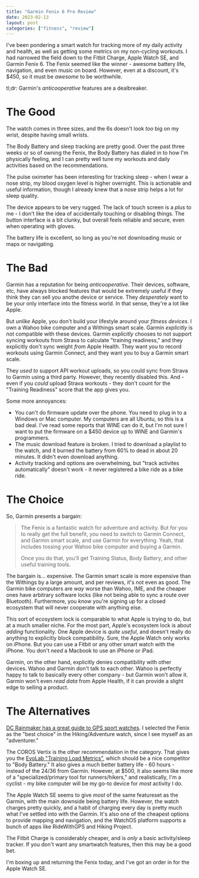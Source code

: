 ```yaml
---
title: "Garmin Fenix 6 Pro Review"
date: 2023-02-13
layout: post
categories: ["fitness", "review"]
---
```


I've been pondering a smart watch for tracking more of my daily activity and health, as well as getting some metrics on my non-cycling workouts.
I had narrowed the field down to the Fitbit Charge, Apple Watch SE, and Garmin Fenix 6.
The Fenix seemed like the winner - awesome battery life, navigation, and even music on board.
However, even at a discount, it's $450, so it must be *awesome* to be worthwhile.

tl;dr: Garmin's *anticooperative* features are a dealbreaker.

# The Good 

The watch comes in three sizes, and the 6s doesn't look *too* big on my wrist, despite having small wrists.

The Body Battery and sleep tracking are pretty good.
Over the past three weeks or so of owning the Fenix, the Body Battery has dialed in to how I'm physically feeling, and I can pretty well tune my workouts and daily activities based on the recommendations.

The pulse oximeter has been interesting for tracking sleep - when I wear a nose strip, my blood oxygen level is higher overnight.
This is actionable and useful information, though I already knew that a nose strip helps a lot for sleep quality.

The device appears to be very rugged.
The lack of touch screen is a *plus* to me - I don't like the idea of accidentally touching or disabling things.
The button interface is a bit clunky, but overall feels reliable and secure, even when operating with gloves.

The battery life is excellent, so long as you're not downloading music or maps or navigating.

# The Bad

Garmin has a reputation for being *anticooperative*.
Their devices, software, etc, have always blocked features that would be extremely useful if they think they can sell you anothe device or service.
They *desperately* want to be your only interface into the fitness world.
In that sense, they're a lot like Apple.

But *unlike* Apple, you don't build your lifestyle around your *fitness devices*.
I own a Wahoo bike computer and a Withings smart scale.
Garmin *explicitly* is not compatible with these devices.
Garmin *explicitly* chooses to not support syncing workouts from Strava to calculate "training readiness," and they explicitly don't sync weight *from* Apple Health.
They want you to record workouts using Garmin Connect, and they want you to buy a Garmin smart scale.

They *used to* support API workout uploads, so you could sync from Strava to Garmin using a third party.
However, they recently disabled this.
And - even if you *could* upload Strava workouts - they don't count for the "Training Readiness" score that the app gives you.

Some more annoyances:

- You can't do firmware update over the phone. You need to plug in to a Windows or Mac computer. My computers are all Ubuntu, so this is a bad deal. I've read some reports that WINE can do it, but I'm not sure I want to put the firmware on a $450 device up to WINE and Garmin's programmers.
- The music download feature is broken. I tried to download a playlist to the watch, and it burned the battery from 60% to dead in about 20 minutes. It didn't even download anything.
- Activity tracking and options are overwhelming, but "track activites automatically" doesn't work - it never registered a bike ride as a bike ride.

# The Choice

So, Garmin presents a bargain:

> The Fenix is a fantastic watch for adventure and activity.
> But for you to really get the full benefit, you need to switch to Garmin Connect, and Garmin smart scale, and use Garmin for everything.
> Yeah, that includes tossing your Wahoo bike computer and buying a Garmin.
> 
> Once you do that, you'll get Training Status, Body Battery, and other useful training tools.

The bargain is... expensive.
The Garmin smart scale is more expensive than the Withings by a large amount, and per reviews, it's not even as good.
The Garmin bike computers are *way* worse than Wahoo, IME, and the cheaper ones have arbitrary software locks (like not being able to sync a route over Bluetooth).
Furthermore, you *know* you're signing up for a closed ecosystem that will never cooperate with anything else.

This sort of ecosystem lock is comparable to what Apple is trying to do, but at a much smaller niche.
For the most part, Apple's ecosystem lock is about *adding* functionality.
One Apple device is *quite useful*, and doesn't really do anything to explicitly block compatibility.
Sure, the Apple Watch only works on iPhone.
But you can use a Fitbit or any other smart watch with the iPhone.
You don't *need* a Macbook to use an iPhone or iPad.

Garmin, on the other hand, explicitly denies compatibility with other devices.
Wahoo and Garmin don't talk to each other.
Wahoo is perfectly happy to talk to basically every other company - but Garmin won't allow it.
Garmin won't even *read data* from Apple Health, if it can provide a slight edge to selling a product.

# The Alternatives

[DC Rainmaker has a great guide to GPS sport watches](https://www.dcrainmaker.com/2021/11/best-gps-sport-smartwatches-recommendations-guide-2021.html).
I selected the Fenix as the "best choice" in the Hiking/Adventure watch, since I see myself as an "adventurer."

The COROS Vertix is the other recommendation in the category.
That gives you the [EvoLab "Training Load Metrics"](https://www.dcrainmaker.com/2021/05/coros-rolls-out-evolab-revamped-training-load-metrics-a-detailed-explainer.html), which should be a nice competitor to "Body Battery."
It also gives a much better battery life - 60 hours - instead of the 24/36 from Garmin.
However, at $500, it also seems like more of a "specialized/primary tool for runners/hikers," and realistically, I'm a cyclist - my bike computer will be my go-to device for *most* activity I do.

The Apple Watch SE seems to give *most* of the same featureset as the Garmin, with the main downside being battery life.
However, the watch charges pretty quickly, and a habit of charging every day is pretty much what I've settled into with the Garmin.
It's also one of the cheapest options to provide mapping and navigation, and the WatchOS platform supports a bunch of apps like RideWithGPS and Hiking Project.

The Fitbit Charge is considerably cheaper, and is *only* a basic activity/sleep tracker.
If you don't want any smartwatch features, then this may be a good bet.

I'm boxing up and returning the Fenix today, and I've got an order in for the Apple Watch SE.

